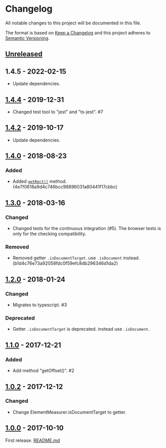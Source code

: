 # Changelog

All notable changes to this project will be documented in this file.

The format is based on [Keep a Changelog](http://keepachangelog.com/en/1.0.0/)
and this project adheres to [Semantic Versioning](http://semver.org/spec/v2.0.0.html).

## [Unreleased]

## 1.4.5 - 2022-02-15

- Update dependencies.

## [1.4.4] - 2019-12-31

- Changed test tool to "jest" and "ts-jest". #7

## [1.4.2] - 2019-10-17

- Update dependencies.

## [1.4.0] - 2018-08-23

### Added

- Added [`getRect()`](https://github.com/archco/element-measurer#getrect) method. (4e7f0618a9d4c746bcc98896031a80441f17cbbc)

## [1.3.0] - 2018-03-16

### Changed

- Changed tests for the continuous integration (#5).
  The browser tests is only for the checking compatibility.

### Removed

- Removed getter `.isDocumentTarget`. use `.isDocument` instead. (b1d4c76e73a92058fdc0f59efc8db296346d1da2)

## [1.2.0] - 2018-01-24

### Changed

- Migrates to typescript. #3

### Deprecated

- Getter `.isDocumentTarget` is deprecated. instead use `.isDocument`.

## [1.1.0] - 2017-12-21

### Added

- Add method "getOffset()". #2

## [1.0.2] - 2017-12-12

### Changed

- Change ElementMeasurer.isDocumentTarget to getter.

## [1.0.0] - 2017-10-10

First release. [README.md](https://github.com/archco/element-measurer/blob/master/README.md)

[Unreleased]: https://github.com/archco/element-measurer/compare/v1.4.4...HEAD
[1.4.4]: https://github.com/archco/element-measurer/compare/v1.4.2...v1.4.4
[1.4.2]: https://github.com/archco/element-measurer/compare/v1.4.0...v1.4.2
[1.4.0]: https://github.com/archco/element-measurer/compare/v1.3.0...v1.4.0
[1.3.0]: https://github.com/archco/element-measurer/compare/v1.2.0...v1.3.0
[1.2.0]: https://github.com/archco/element-measurer/compare/v1.1.0...v1.2.0
[1.1.0]: https://github.com/archco/element-measurer/compare/v1.0.2...v1.1.0
[1.0.2]: https://github.com/archco/element-measurer/compare/v1.0.0...v1.0.2
[1.0.0]: https://github.com/archco/element-measurer/compare/361bfbb...v1.0.0
